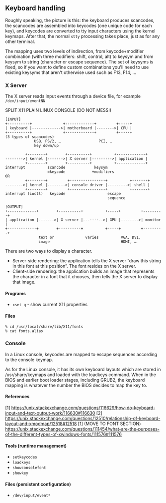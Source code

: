 ## Keyboard handling
Roughly speaking, the picture is this: the keyboard produces scancodes, the scancodes are assembled into keycodes (one unique code for each key), and keycodes are converted to tty input characters using the kernel keymaps. After that, the normal `stty` processing takes place, just as for any other terminal.

The mapping uses two levels of indirection, from keycode+modifier combination (with three modifiers: shift, control, alt) to keysym and from keysym to string (character or escape sequence). The set of keysyms is fixed, so if you want to define custom combinations you'll need to use existing keysyms that aren't otherwise used such as F13, F14, …

### X Server
The X server reads input events through a device file, for example `/dev/input/eventNN`

SPLIT X11 PLAIN LINUX CONSOLE (DO NOT MESS!)
```
[INPUT]
+----------+              +-------------+         +-----+
| keyboard |------------->| motherboard |-------->| CPU |
+----------+              +-------------+         +-----+
(3 types of scancodes)
             USB, PS/2, …                 PCI, …
             key down/up

         +--------+        +----------+          +-------------+
-------->| kernel |------->| X server |--------->| application |
         +--------+        +----------+          +-------------+
interrupt          scancode             keysym
                   =keycode            +modifiers
OR
         +--------+         +----------------+          +-------+
-------->| kernel |-------->| console driver |--------->| shell |
         +--------+         +----------------+          +-------+
interrupt (ioctl)   keycode                   escape 
                                              sequence

[OUTPUT]
+-------------+        +----------+          +-----+         +---------+
| application |------->| X server |---····-->| GPU |-------->| monitor |
+-------------+        +----------+          +-----+         +---------+
               text or              varies          VGA, DVI,
               image                                HDMI, …
```
There are two ways to display a character.

* Server-side rendering: the application tells the X server “draw this string in this font at this position”. The font resides on the X server.
* Client-side rendering: the application builds an image that represents the character in a font that it chooses, then tells the X server to display that image.

#### Programs
* `xset q` - show current X11 properties

#### Files
```
% cd /usr/local/share/lib/X11/fonts
% cat fonts.alias
```

### Console
In a Linux console, keycodes are mapped to escape sequences according to the console keymap.

As for the Linux console, it has its own keyboard layouts which are stored in /usr/share/keymaps and loaded with the loadkeys command. When in the BIOS and earlier boot loader stages, including GRUB2, the keyboard mapping is whatever the number the BIOS decides to map the key to.


#### References
[1] https://unix.stackexchange.com/questions/116629/how-do-keyboard-input-and-text-output-work/116630#116630
[2] https://unix.stackexchange.com/questions/12510/relationship-of-keyboard-layout-and-xmodmap/12518#12518
[1] (MOVE TO FONT SECTION) https://unix.stackexchange.com/questions/111454/what-are-the-purposes-of-the-different-types-of-xwindows-fonts/111576#111576

#### Tools (runtime management)
* `setkeycodes`
* `loadkeys`
* `showconsolefont`
* `showkey`

#### Files (persistent configuration)
* `/dev/input/event*`
